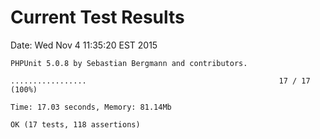 # Current Test Results

Date: Wed Nov  4 11:35:20 EST 2015

```
PHPUnit 5.0.8 by Sebastian Bergmann and contributors.

.................                                           17 / 17 (100%)

Time: 17.03 seconds, Memory: 81.14Mb

OK (17 tests, 118 assertions)
```
